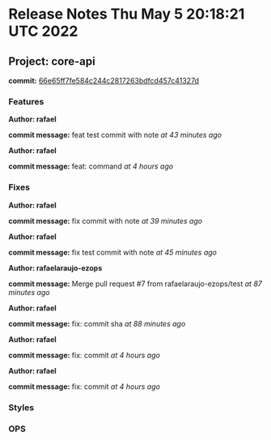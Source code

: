 # Release Notes Thu May  5 20:18:21 UTC 2022
## Project: core-api
**commit:** [66e65ff7fe584c244c2817263bdfcd457c41327d](https://github.com/rafaelaraujo-ezops/test/commit/66e65ff7fe584c244c2817263bdfcd457c41327d)
### Features
**Author: rafael** 

 **commit message:** feat test commit with note *at 43 minutes ago* 

  

**Author: rafael** 

 **commit message:** feat: command *at 4 hours ago* 

  
### Fixes
**Author: rafael** 

 **commit message:** fix commit with note *at 39 minutes ago* 

  

**Author: rafael** 

 **commit message:** fix test commit with note *at 45 minutes ago* 

  

**Author: rafaelaraujo-ezops** 

 **commit message:** Merge pull request #7 from rafaelaraujo-ezops/test *at 87 minutes ago* 

  

**Author: rafael** 

 **commit message:** fix: commit sha *at 88 minutes ago* 

  

**Author: rafael** 

 **commit message:** fix: commit *at 4 hours ago* 

  

**Author: rafael** 

 **commit message:** fix: commit *at 4 hours ago* 

  
### Styles
### OPS
